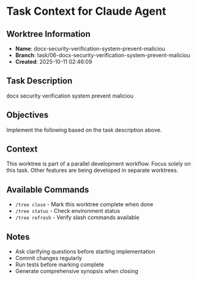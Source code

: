 # Task Context for Claude Agent

## Worktree Information
- **Name**: docx-security-verification-system-prevent-maliciou
- **Branch**: task/06-docx-security-verification-system-prevent-maliciou
- **Created**: 2025-10-11 02:46:09

## Task Description

docx security verification system prevent maliciou

## Objectives

Implement the following based on the task description above.

## Context

This worktree is part of a parallel development workflow. Focus solely on this task. Other features are being developed in separate worktrees.

## Available Commands

- `/tree close` - Mark this worktree complete when done
- `/tree status` - Check environment status  
- `/tree refresh` - Verify slash commands available

## Notes

- Ask clarifying questions before starting implementation
- Commit changes regularly
- Run tests before marking complete
- Generate comprehensive synopsis when closing
